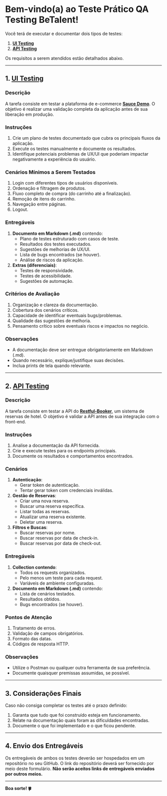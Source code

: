 # Bem-vindo(a) ao Teste Prático QA Testing BeTalent! 

Você terá de executar e documentar dois tipos de testes:

1. [**UI Testing**](/ui-testing)
2. [**API Testing**](/api-testing)

Os requisitos a serem atendidos estão detalhados abaixo.

---

## 1. [UI Testing](/ui-testing)

### Descrição
A tarefa consiste em testar a plataforma de e-commerce **[Sauce Demo](https://www.saucedemo.com)**. O objetivo é realizar uma validação completa da aplicação antes de sua liberação em produção.

### Instruções
1. Crie um plano de testes documentado que cubra os principais fluxos da aplicação.
2. Execute os testes manualmente e documente os resultados.
3. Identifique potenciais problemas de UX/UI que poderiam impactar negativamente a experiência do usuário.

### Cenários Mínimos a Serem Testados
1. Login com diferentes tipos de usuários disponíveis.
2. Ordenação e filtragem de produtos.
3. Fluxo completo de compra (do carrinho até a finalização).
4. Remoção de itens do carrinho.
5. Navegação entre páginas.
6. Logout.

### Entregáveis
1. **Documento em Markdown (.md)** contendo:
   - Plano de testes estruturado com casos de teste.
   - Resultados dos testes executados.
   - Sugestões de melhorias de UX/UI.
   - Lista de bugs encontrados (se houver).
   - Análise de riscos da aplicação.
2. **Extras (diferenciais)**:
   - Testes de responsividade.
   - Testes de acessibilidade.
   - Sugestões de automação.

### Critérios de Avaliação
1. Organização e clareza da documentação.
2. Cobertura dos cenários críticos.
3. Capacidade de identificar eventuais bugs/problemas.
4. Qualidade das sugestões de melhoria.
5. Pensamento crítico sobre eventuais riscos e impactos no negócio.

### Observações
- A documentação deve ser entregue obrigatoriamente em Markdown (.md).
- Quando necessário, explique/justifique suas decisões.
- Inclua prints de tela quando relevante.

---

## 2. [API Testing](/api-testing)

### Descrição
A tarefa consiste em testar a API do **[Restful-Booker](https://restful-booker.herokuapp.com)**, um sistema de reservas de hotel. O objetivo é validar a API antes de sua integração com o front-end.

### Instruções
1. Analise a documentação da API fornecida.
2. Crie e execute testes para os endpoints principais.
3. Documente os resultados e comportamentos encontrados.

### Cenários
1. **Autenticação**:
   - Gerar token de autenticação.
   - Tentar gerar token com credenciais inválidas.
2. **Gestão de Reservas**:
   - Criar uma nova reserva.
   - Buscar uma reserva específica.
   - Listar todas as reservas.
   - Atualizar uma reserva existente.
   - Deletar uma reserva.
3. **Filtros e Buscas**:
   - Buscar reservas por nome.
   - Buscar reservas por data de check-in.
   - Buscar reservas por data de check-out.

### Entregáveis
1. **Collection contendo**:
   - Todos os requests organizados.
   - Pelo menos um teste para cada request.
   - Variáveis de ambiente configuradas.
2. **Documento em Markdown (.md)** contendo:
   - Lista de cenários testados.
   - Resultados obtidos.
   - Bugs encontrados (se houver).

### Pontos de Atenção
1. Tratamento de erros.
2. Validação de campos obrigatórios.
3. Formato das datas.
4. Códigos de resposta HTTP.

### Observações
- Utilize o Postman ou qualquer outra ferramenta de sua preferência.
- Documente quaisquer premissas assumidas, se possível.

---

## 3. Considerações Finais

Caso não consiga completar os testes até o prazo definido:
1. Garanta que tudo que foi construído esteja em funcionamento.
2. Relate na documentação quais foram as dificuldades encontradas.
3. Documente o que foi implementado e o que ficou pendente.

---

## 4. Envio dos Entregáveis

Os entregáveis de ambos os testes deverão ser hospedados em um repositório no seu GitHub. O link do repositório deverá ser fornecido por meio deste formulário. **Não serão aceitos links de entregáveis enviados por outros meios.**

---

**Boa sorte! 🍀**
